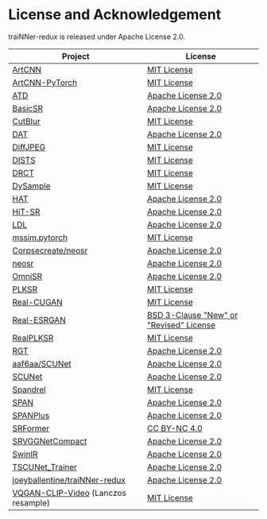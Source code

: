 # License and Acknowledgement

traiNNer-redux is released under Apache License 2.0.

|Project|License|
|-|-|
|[ArtCNN](https://github.com/Artoriuz/ArtCNN) | [MIT License](https://github.com/Artoriuz/ArtCNN/blob/main/LICENSE)|
|[ArtCNN-PyTorch](https://github.com/umzi2/ArtCNN-PyTorch) | [MIT License](https://github.com/umzi2/ArtCNN-PyTorch/blob/master/LICENSE)|
|[ATD](https://github.com/LabShuHangGU/Adaptive-Token-Dictionary) | [Apache License 2.0](https://github.com/LabShuHangGU/Adaptive-Token-Dictionary/blob/main/LICENSE.txt)|
|[BasicSR](https://github.com/XPixelGroup/BasicSR) | [Apache License 2.0](https://github.com/XPixelGroup/BasicSR/blob/master/LICENSE.txt)|
|[CutBlur](https://github.com/clovaai/cutblur/) | [MIT License](https://github.com/clovaai/cutblur/blob/master/LICENSE)|
|[DAT](https://github.com/zhengchen1999/dat) | [Apache License 2.0](https://github.com/zhengchen1999/DAT/blob/main/LICENSE)|
|[DiffJPEG](https://github.com/mlomnitz/DiffJPEG) | [MIT License](https://github.com/mlomnitz/DiffJPEG/blob/master/LICENSE) |
|[DISTS](https://github.com/dingkeyan93/DISTS) | [MIT License](https://github.com/dingkeyan93/DISTS/blob/master/LICENSE)|
|[DRCT](https://github.com/ming053l/DRCT) | [MIT License](https://github.com/ming053l/DRCT/blob/main/LICENSE)|
|[DySample](https://github.com/tiny-smart/dysample)| [MIT License](https://github.com/tiny-smart/dysample/blob/main/LICENSE)|
|[HAT](https://github.com/XPixelGroup/HAT) | [Apache License 2.0](https://github.com/XPixelGroup/HAT/blob/main/LICENSE)|
|[HiT-SR](https://github.com/XiangZ-0/HiT-SR) | [Apache License 2.0](https://github.com/XiangZ-0/HiT-SR/blob/main/LICENSE)|
|[LDL](https://github.com/csjliang/LDL) | [Apache License 2.0](https://github.com/csjliang/LDL/blob/master/LICENSE)|
|[mssim.pytorch](https://github.com/lartpang/mssim.pytorch) | [MIT License](https://github.com/lartpang/mssim.pytorch/blob/main/LICENSE)|
|[Corpsecreate/neosr](https://github.com/Corpsecreate/neosr) | [Apache License 2.0](https://github.com/Corpsecreate/neosr/blob/master/license.txt)|
|[neosr](https://github.com/muslll/neosr) | [Apache License 2.0](https://github.com/muslll/neosr/blob/master/license.txt)|
|[OmniSR](https://github.com/Francis0625/Omni-SR) | [Apache License 2.0](https://github.com/Francis0625/Omni-SR#license)|
|[PLKSR](https://github.com/dslisleedh/PLKSR) | [MIT License](https://github.com/dslisleedh/PLKSR/blob/main/LICENSE)|
|[Real-CUGAN](https://github.com/bilibili/ailab) | [MIT License](https://github.com/bilibili/ailab/blob/main/Real-CUGAN/LICENSE)|
|[Real-ESRGAN](https://github.com/xinntao/Real-ESRGAN) | [BSD 3-Clause "New" or "Revised" License](https://github.com/xinntao/Real-ESRGAN/blob/master/LICENSE)|
|[RealPLKSR](https://github.com/muslll/neosr/blob/master/neosr/archs/realplksr_arch.py) | [MIT License](https://github.com/dslisleedh/PLKSR/blob/main/LICENSE)|
|[RGT](https://github.com/zhengchen1999/RGT) | [Apache License 2.0](https://github.com/zhengchen1999/RGT/blob/main/LICENSE)|
|[aaf6aa/SCUNet](https://github.com/aaf6aa/SCUNet) | [Apache License 2.0](https://github.com/aaf6aa/SCUNet/blob/main/LICENSE)|
|[SCUNet](https://github.com/cszn/SCUNet) | [Apache License 2.0](https://github.com/cszn/SCUNet/blob/main/LICENSE)|
|[Spandrel](https://github.com/chaiNNer-org/spandrel) | [MIT License](https://github.com/chaiNNer-org/spandrel/blob/main/LICENSE)
|[SPAN](https://github.com/hongyuanyu/SPAN) | [Apache License 2.0](https://github.com/hongyuanyu/SPAN/blob/main/LICENSE.txt)|
|[SPANPlus](https://github.com/umzi2/SPANPlus) | [Apache License 2.0](https://github.com/umzi2/SPANPlus/blob/master/license.txt)|
|[SRFormer](https://github.com/HVision-NKU/SRFormer) | [CC BY-NC 4.0](https://github.com/HVision-NKU/SRFormer/blob/main/LICENSE.txt)|
|[SRVGGNetCompact](https://github.com/XPixelGroup/BasicSR/blob/master/basicsr/archs/srvgg_arch.py) | [Apache License 2.0](https://github.com/XPixelGroup/BasicSR/blob/master/LICENSE.txt)|
|[SwinIR](https://github.com/JingyunLiang/SwinIR) | [Apache License 2.0](https://github.com/JingyunLiang/SwinIR/blob/main/LICENSE)|
|[TSCUNet_Trainer](https://github.com/Demetter/TSCUNet_Trainer) | [Apache License 2.0](https://github.com/Demetter/TSCUNet_Trainer/blob/main/LICENSE)|
|[joeyballentine/traiNNer-redux](https://github.com/joeyballentine/traiNNer-redux) | [Apache License 2.0](https://github.com/joeyballentine/traiNNer-redux/blob/master/LICENSE.txt)|
|[VQGAN-CLIP-Video](https://github.com/robobeebop/VQGAN-CLIP-Video) (Lanczos resample) | [MIT License](https://github.com/robobeebop/VQGAN-CLIP-Video/blob/main/LICENSE)|

